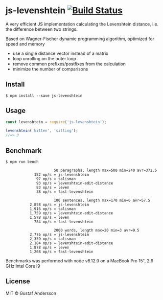 # js-levenshtein [![Build Status](https://travis-ci.org/gustf/js-levenshtein.svg?branch=master)](https://travis-ci.org/gustf/js-levenshtein)

A very efficient JS implementation calculating the Levenshtein distance, i.e. the difference between two strings.

Based on Wagner-Fischer dynamic programming algorithm, optimized for speed and memory
 - use a single distance vector instead of a matrix
 - loop unrolling on the outer loop
 - remove common prefixes/postfixes from the calculation
 - minimize the number of comparisons
 
## Install

```
$ npm install --save js-levenshtein
```


## Usage

```js
const levenshtein = require('js-levenshtein');

levenshtein('kitten', 'sitting');
//=> 3
```


## Benchmark

```
$ npm run bench
  
                      50 paragraphs, length max=500 min=240 avr=372.5
             152 op/s » js-levenshtein
              97 op/s » talisman
              93 op/s » levenshtein-edit-distance
              83 op/s » leven
              38 op/s » fast-levenshtein

                      100 sentences, length max=170 min=6 avr=57.5
           2,858 op/s » js-levenshtein
           1,916 op/s » talisman
           1,759 op/s » levenshtein-edit-distance
           1,578 op/s » leven
             784 op/s » fast-levenshtein

                      2000 words, length max=20 min=3 avr=9.5
           2,776 op/s » js-levenshtein
           2,359 op/s » talisman
           2,184 op/s » levenshtein-edit-distance
           1,878 op/s » leven
           1,268 op/s » fast-levenshtein
```

Benchmarks was performed with node v8.12.0 on a MacBook Pro 15", 2.9 GHz Intel Core i9

## License

MIT © Gustaf Andersson